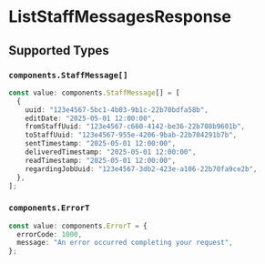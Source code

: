 # ListStaffMessagesResponse


## Supported Types

### `components.StaffMessage[]`

```typescript
const value: components.StaffMessage[] = [
  {
    uuid: "123e4567-5bc1-4b03-9b1c-22b70bdfa58b",
    editDate: "2025-05-01 12:00:00",
    fromStaffUuid: "123e4567-c660-4142-be36-22b708b9601b",
    toStaffUuid: "123e4567-955e-4206-9bab-22b704291b7b",
    sentTimestamp: "2025-05-01 12:00:00",
    deliveredTimestamp: "2025-05-01 12:00:00",
    readTimestamp: "2025-05-01 12:00:00",
    regardingJobUuid: "123e4567-3db2-423e-a106-22b70fa9ce2b",
  },
];
```

### `components.ErrorT`

```typescript
const value: components.ErrorT = {
  errorCode: 1000,
  message: "An error occurred completing your request",
};
```

